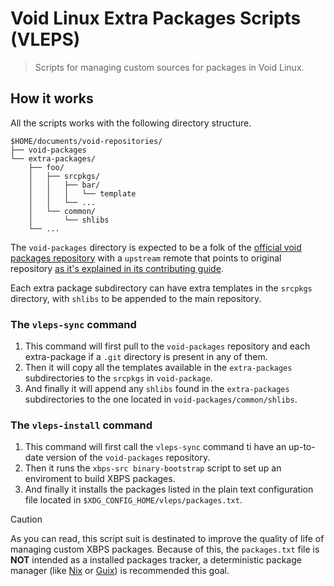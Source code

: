 # Void Linux Extra Packages Scripts (VLEPS)
> Scripts for managing custom sources for packages in Void Linux.

## How it works
All the scripts works with the following directory structure.

```
$HOME/documents/void-repositories/
├── void-packages
└── extra-packages/
    ├── foo/
    │   ├── srcpkgs/
    │   │   ├── bar/
    │   │   │   └── template
    │   │   └── ...
    │   └── common/
    │       └── shlibs
    └── ...
```

The `void-packages` directory is expected to be a folk of the [official void packages repository](https://github.com/void-linux/void-packages) with a `upstream` remote that points to original repository [as it's explained in its contributing guide](https://github.com/void-linux/void-packages/blob/master/CONTRIBUTING.md#creating-updating-and-modifying-packages-in-void-by-yourself).

Each extra package subdirectory can have extra templates in the `srcpkgs` directory, with `shlibs` to be appended to the main repository.

### The `vleps-sync` command
1. This command will first pull to the `void-packages` repository and each extra-package if a `.git` directory is present in any of them.
2. Then it will copy all the templates available in the `extra-packages` subdirectories to the `srcpkgs` in `void-package`.
3. And finally it will append any `shlibs` found in the `extra-packages` subdirectories to the one located in `void-packages/common/shlibs`.

### The `vleps-install` command
1. This command will first call the `vleps-sync` command ti have an up-to-date version of the `void-packages` repository.
2. Then it runs the `xbps-src binary-bootstrap` script to set up an enviroment to build XBPS packages.
3. And finally it installs the packages listed in the plain text configuration file located in `$XDG_CONFIG_HOME/vleps/packages.txt`.

> [!CAUTION]
> As you can read, this script suit is destinated to improve the quality of life of managing custom XBPS packages. Because of this, the `packages.txt` file is **NOT** intended as a installed packages tracker, a deterministic package manager (like [Nix](https://nixos.org/) or [Guix](https://guix.gnu.org/)) is recommended this goal.
